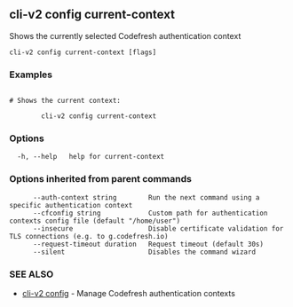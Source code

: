 ## cli-v2 config current-context

Shows the currently selected Codefresh authentication context

```
cli-v2 config current-context [flags]
```

### Examples

```

# Shows the current context:

        cli-v2 config current-context
```

### Options

```
  -h, --help   help for current-context
```

### Options inherited from parent commands

```
      --auth-context string        Run the next command using a specific authentication context
      --cfconfig string            Custom path for authentication contexts config file (default "/home/user")
      --insecure                   Disable certificate validation for TLS connections (e.g. to g.codefresh.io)
      --request-timeout duration   Request timeout (default 30s)
      --silent                     Disables the command wizard
```

### SEE ALSO

* [cli-v2 config](cli-v2_config.md)	 - Manage Codefresh authentication contexts

